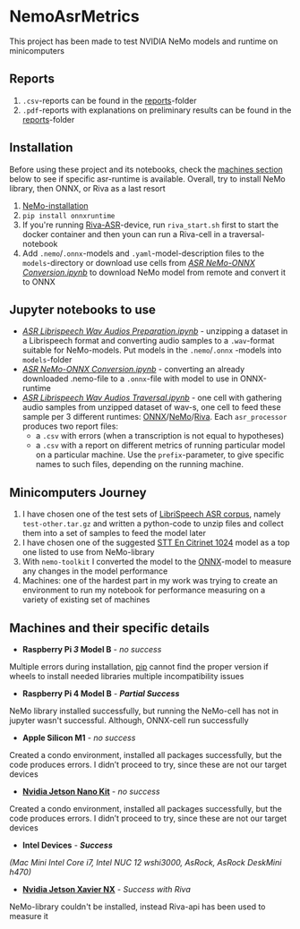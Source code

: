 # NemoAsrMetrics
This project has been made to test NVIDIA NeMo models and runtime on minicomputers

## Reports
1) `.csv`-reports can be found in the [reports](reports)-folder
2) `.pdf`-reports with explanations on preliminary results can be found in the [reports](reports)-folder

## Installation
Before using these project and its notebooks, check the [machines section](#machines-and-their-specific-details) below to see if specific asr-runtime is available.
Overall, try to install NeMo library, then ONNX, or Riva as a last resort
1) [NeMo-installation](https://github.com/NVIDIA/NeMo#installation)
2) `pip install onnxruntime`
3) If you're running [Riva-ASR](https://docs.nvidia.com/deeplearning/riva/user-guide/docs/asr/asr-overview.html)-device, run `riva_start.sh` first to start the docker container and then youn can run a Riva-cell in a traversal-notebook
4) Add `.nemo`/`.onnx`-models and `.yaml`-model-description files to the `models`-directory or download use cells from  _[ASR NeMo-ONNX Conversion.ipynb](ASR%20NeMo-ONNX%20Conversion.ipynb)_ to download NeMo model from remote and convert it to ONNX

## Jupyter notebooks to use
- _[ASR Librispeech Wav Audios Preparation.ipynb](ASR%20Librispeech%20Wav%20Audios%20Preparatioin.ipynb)_ - unzipping a dataset in a
  Librispeech format and converting audio samples to a `.wav`-format suitable for
  NeMo-models. Put models in the `.nemo`/`.onnx` -models into `models`-folder
- _[ASR NeMo-ONNX Conversion.ipynb](ASR%20NeMo-ONNX%20Conversion.ipynb)_ - converting an already downloaded .nemo-file
  to a `.onnx`-file with model to use in ONNX-runtime
- _[ASR Librispeech Wav Audios Traversal.ipynb](ASR%20Librispeech%20Wav%20Audios%20Traversal.ipynb)_ - one cell with gathering audio samples
  from unzipped dataset of wav-s, one cell to feed these sample per 3 different runtimes: [ONNX](https://onnxruntime.ai/)/[NeMo](https://github.com/NVIDIA/NeMo)/[Riva](https://docs.nvidia.com/deeplearning/riva/user-guide/docs/quick-start-guide.html). Each `asr_processor` produces two report files:
    - a `.csv` with errors (when a transcription is not equal to hypotheses)
    - a `.csv` with a report on different metrics of running particular model on a particular machine. Use the `prefix`-parameter, to give specific names to such files, depending on the running machine.

## Minicomputers Journey
1) I have chosen one of the test sets of [LibriSpeech ASR corpus](https://www.openslr.org/12), namely `test-other.tar.gz` and written a python-code to unzip files and
   collect them into a set of samples to feed the model later
2) I have chosen one of the suggested [STT En Citrinet 1024](https://catalog.ngc.nvidia.com/orgs/nvidia/teams/nemo/models/stt_en_citrinet_1024) model as a top one
   listed to use from NeMo-library
3) With `nemo-toolkit` I converted the model to the [ONNX](https://onnxruntime.ai/)-model to measure any
   changes in the model performance
4) Machines: one of the hardest part in my work was trying to create an environment
   to run my notebook for performance measuring on a variety of existing set of
   machines

## Machines and their specific details
- **Raspberry Pi _3_ Model B** - _no success_

Multiple errors during installation, [pip](https://pip.pypa.io/en/stable/getting-started/) cannot find the proper version if wheels to install needed libraries multiple incompatibility issues

- **Raspberry Pi 4 Model B** - _**Partial Success**_

NeMo library installed successfully, but running the NeMo-cell has not in jupyter wasn't successful. Although, ONNX-cell run successfully

- **Apple Silicon M1** - _no success_

Created a condo environment, installed all packages successfully, but the code produces errors. I didn’t proceed to try, since these are not our target devices

- **[Nvidia Jetson Nano Kit](https://developer.nvidia.com/embedded/jetson-nano-developer-kit)** - _no success_

Created a condo environment, installed all packages successfully, but the code produces errors. I didn’t proceed to try, since these are not our target devices

- **Intel Devices** - _**Success**_

_(Mac Mini Intel Core i7, Intel NUC 12 wshi3000, AsRock, AsRock DeskMini h470)_

- **[Nvidia Jetson Xavier NX](https://developer.nvidia.com/embedded/learn/get-started-jetson-xavier-nx-devkit)** - _Success with Riva_

NeMo-library couldn't be installed, instead Riva-api has been used to measure it